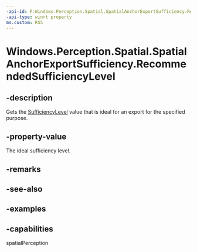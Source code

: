 ```yaml
---
-api-id: P:Windows.Perception.Spatial.SpatialAnchorExportSufficiency.RecommendedSufficiencyLevel
-api-type: winrt property
ms.custom: RS5
---
```


<!-- Property syntax.
public double RecommendedSufficiencyLevel { get; }
-->

# Windows.Perception.Spatial.SpatialAnchorExportSufficiency.RecommendedSufficiencyLevel

## -description
Gets the [SufficiencyLevel](spatialanchorexportsufficiency_sufficiencylevel.md) value that is ideal for an export for the specified purpose.

## -property-value
The ideal sufficiency level.

## -remarks

## -see-also

## -examples

## -capabilities
spatialPerception
